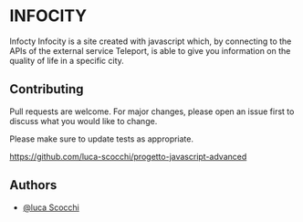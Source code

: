 # INFOCITY

Infocty Infocity is a site created with javascript which, by connecting to the APIs of the external service Teleport, is able to give you information on the quality of life in a specific city.

## Contributing

Pull requests are welcome. For major changes, please open an issue first
to discuss what you would like to change.

Please make sure to update tests as appropriate.

https://github.com/luca-scocchi/progetto-javascript-advanced

## Authors
- [@luca Scocchi](https://github.com/luca-scocchi )
